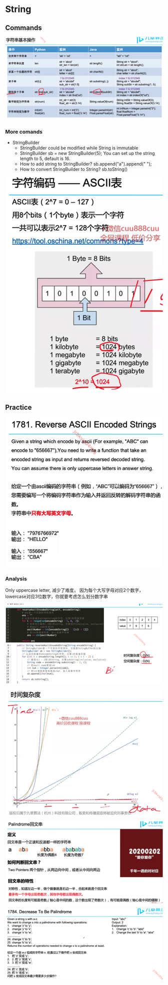 # String

## Commands
![Alt text](image.png)

### More comands
- StringBuilder
  - StringBuilder could be modified while String is immutable
  - StringBuilder sb = new StringBuilder(5); You can set up the string length to 5, default is 16.
  - How to add string to StringBuilder? sb.append("a").append(" ");
  - How to convert StringBuilder to String? sb.toString()

![Alt text](image-1.png)

## Practice 
![Alt text](image-2.png)

### Analysis 
Only uppercase letter, 减少了难度， 因为每个大写字母对应2个数字，lowercase对应3位数字，你就要考虑怎么划分数字串

![Alt text](image-3.png)

![Alt text](image-4.png)

![Alt text](image-5.png)

![Alt text](image-6.png)



